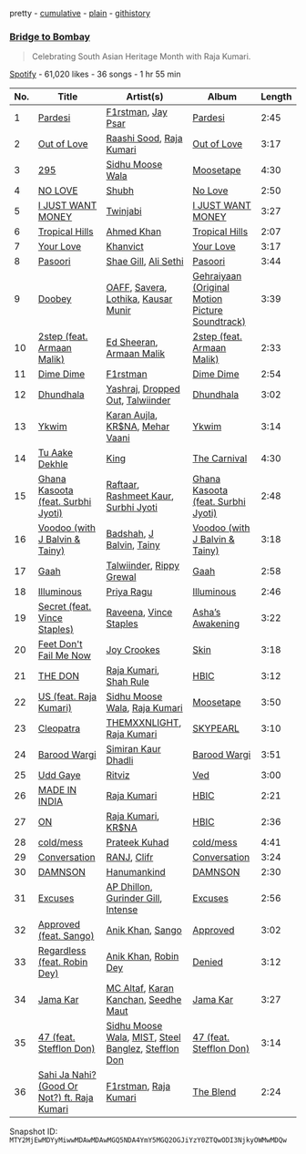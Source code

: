 pretty - [cumulative](/playlists/cumulative/37i9dQZF1DX2nX8HgBDmgL.md) - [plain](/playlists/plain/37i9dQZF1DX2nX8HgBDmgL) - [githistory](https://github.githistory.xyz/mackorone/spotify-playlist-archive/blob/main/playlists/plain/37i9dQZF1DX2nX8HgBDmgL)

### [Bridge to Bombay](https://open.spotify.com/playlist/37i9dQZF1DX2nX8HgBDmgL)

> Celebrating South Asian Heritage Month with Raja Kumari.

[Spotify](https://open.spotify.com/user/spotify) - 61,020 likes - 36 songs - 1 hr 55 min

| No. | Title | Artist(s) | Album | Length |
|---|---|---|---|---|
| 1 | [Pardesi](https://open.spotify.com/track/0azDXr0cxe2lePuQgsSxRa) | [F1rstman](https://open.spotify.com/artist/0IA4SdCS8HBDX6oBoOlgaf), [Jay Psar](https://open.spotify.com/artist/2FXSYpIIZhJ260UvGZN8wr) | [Pardesi](https://open.spotify.com/album/0wCSc43ppzINWPUnJEyzsu) | 2:45 |
| 2 | [Out of Love](https://open.spotify.com/track/6x4fJlgsoGqklYyMQN7vLN) | [Raashi Sood](https://open.spotify.com/artist/0ZEiDnkNsdY6IXWUjWuBU2), [Raja Kumari](https://open.spotify.com/artist/5cBFMoMgcAt03YL2r0tS25) | [Out of Love](https://open.spotify.com/album/1bv1UnuDeOnL6odVRPJksM) | 3:17 |
| 3 | [295](https://open.spotify.com/track/5W7DOVGQLTigu09afW7QMT) | [Sidhu Moose Wala](https://open.spotify.com/artist/4PULA4EFzYTrxYvOVlwpiQ) | [Moosetape](https://open.spotify.com/album/45ZIondgVoMB84MQQaUo9T) | 4:30 |
| 4 | [NO LOVE](https://open.spotify.com/track/08Isz2ETWSBhvIl8UpKYsp) | [Shubh](https://open.spotify.com/artist/5r3wPya2PpeTTsXsGhQU8O) | [No Love](https://open.spotify.com/album/5Zcgog7sQ79ISF32y9nABU) | 2:50 |
| 5 | [I JUST WANT MONEY](https://open.spotify.com/track/4PphpJYOOGClMpYZHgkyMc) | [Twinjabi](https://open.spotify.com/artist/3nU1DJyXFkJps0WK4mDniK) | [I JUST WANT MONEY](https://open.spotify.com/album/7h0jsIr2WAYUVmc0g49IpR) | 3:27 |
| 6 | [Tropical Hills](https://open.spotify.com/track/3Xehu9k1QGMPfG0nUOgJUf) | [Ahmed Khan](https://open.spotify.com/artist/6S5gjIbHTmQ2uKljKjqLSp) | [Tropical Hills](https://open.spotify.com/album/5yVJx2QgjQZ7HcDchYRDpv) | 2:07 |
| 7 | [Your Love](https://open.spotify.com/track/1E3uueAFlrPTWaInzUUHtg) | [Khanvict](https://open.spotify.com/artist/3XjXhRHZjamOXeraqTWff7) | [Your Love](https://open.spotify.com/album/1iDJsBJEJSMUqutPcRsauk) | 3:17 |
| 8 | [Pasoori](https://open.spotify.com/track/7lvDsmTRXFE3dK4OjvRiWB) | [Shae Gill](https://open.spotify.com/artist/3bWIy9AUrQdiNeS62Bp3OP), [Ali Sethi](https://open.spotify.com/artist/3NegWDGp038A3FIi3gSYzl) | [Pasoori](https://open.spotify.com/album/7wgrW5XyZdtk0K8PkW5A7h) | 3:44 |
| 9 | [Doobey](https://open.spotify.com/track/7k6QR9YHyW258yVN6FHO1T) | [OAFF](https://open.spotify.com/artist/2k66ibJfgMigF5QWqUgLyR), [Savera](https://open.spotify.com/artist/3CVXA5TAWpmfGPqyMqXpPb), [Lothika](https://open.spotify.com/artist/7yZDrVInKssNCaZkAkQGTX), [Kausar Munir](https://open.spotify.com/artist/3GBSge8pq7mpezUQl0GAOA) | [Gehraiyaan \(Original Motion Picture Soundtrack\)](https://open.spotify.com/album/1n3IiQK8urUhPw8wsfWluX) | 3:39 |
| 10 | [2step \(feat\. Armaan Malik\)](https://open.spotify.com/track/1vf09n9QoDVWhBImRgQQyG) | [Ed Sheeran](https://open.spotify.com/artist/6eUKZXaKkcviH0Ku9w2n3V), [Armaan Malik](https://open.spotify.com/artist/4IKVDbCSBTxBeAsMKjAuTs) | [2step \(feat\. Armaan Malik\)](https://open.spotify.com/album/6Ez4Ul37Uzz9yGcorzhGMV) | 2:33 |
| 11 | [Dime Dime](https://open.spotify.com/track/4kNTujhP4ZNfK2W93XyOma) | [F1rstman](https://open.spotify.com/artist/0IA4SdCS8HBDX6oBoOlgaf) | [Dime Dime](https://open.spotify.com/album/68AtbgSozP9VW7NYQs9OJB) | 2:54 |
| 12 | [Dhundhala](https://open.spotify.com/track/6PSGzXHJaQogb2G8m8gGZZ) | [Yashraj](https://open.spotify.com/artist/0TwG8C39WJIfFlcPrhxHST), [Dropped Out](https://open.spotify.com/artist/7zN7ZzgJdUZdEcbecViK4N), [Talwiinder](https://open.spotify.com/artist/6QoCrBHsojKnOrsGNfRcTN) | [Dhundhala](https://open.spotify.com/album/1wQyuIiZpM5Qy4wQOU2i1J) | 3:02 |
| 13 | [Ykwim](https://open.spotify.com/track/6qS40yL7kXVoChI8SSCQIQ) | [Karan Aujla](https://open.spotify.com/artist/6DARBhWbfcS9E4yJzcliqQ), [KR$NA](https://open.spotify.com/artist/5C1S9XwxMuuCciutwMhp5t), [Mehar Vaani](https://open.spotify.com/artist/1292Fb98poF6N9aEk9oibw) | [Ykwim](https://open.spotify.com/album/14XBYP5RcavbvSREiaQ17V) | 3:14 |
| 14 | [Tu Aake Dekhle](https://open.spotify.com/track/0yCWDaAgOtg6TKlNCg9rwA) | [King](https://open.spotify.com/artist/5NHm4TU5Twz7owibYxJfFU) | [The Carnival](https://open.spotify.com/album/7uftfPn8f7lwtRLUrEVRYM) | 4:30 |
| 15 | [Ghana Kasoota \(feat\. Surbhi Jyoti\)](https://open.spotify.com/track/0mvcsYusnTYlAkOZ077lDb) | [Raftaar](https://open.spotify.com/artist/5UdFr0GeO7jKIaNIJgwB36), [Rashmeet Kaur](https://open.spotify.com/artist/15UQcr22jcc6DJjy3sLv3J), [Surbhi Jyoti](https://open.spotify.com/artist/0ZwLuYX3Fe14PhonPeqd5X) | [Ghana Kasoota \(feat\. Surbhi Jyoti\)](https://open.spotify.com/album/5wNK25BcVubz95drmXiBCZ) | 2:48 |
| 16 | [Voodoo \(with J Balvin & Tainy\)](https://open.spotify.com/track/4OUAXw3SXI7bUiNtKC7ErW) | [Badshah](https://open.spotify.com/artist/0y59o4v8uw5crbN9M3JiL1), [J Balvin](https://open.spotify.com/artist/1vyhD5VmyZ7KMfW5gqLgo5), [Tainy](https://open.spotify.com/artist/0GM7qgcRCORpGnfcN2tCiB) | [Voodoo \(with J Balvin & Tainy\)](https://open.spotify.com/album/0VGq5Ld7zAUVloiMrNa5qQ) | 3:18 |
| 17 | [Gaah](https://open.spotify.com/track/63fa8l1URH9HmHADlsyd0D) | [Talwiinder](https://open.spotify.com/artist/6QoCrBHsojKnOrsGNfRcTN), [Rippy Grewal](https://open.spotify.com/artist/1RaZAbVB4yopz69N1XlZvj) | [Gaah](https://open.spotify.com/album/0kvRleHz0jdcdYSGkEnKDX) | 2:58 |
| 18 | [Illuminous](https://open.spotify.com/track/099SC5HFifJ4cOr9xTCEuc) | [Priya Ragu](https://open.spotify.com/artist/6iZTyHbQWGzpiWoyI0zz9F) | [Illuminous](https://open.spotify.com/album/5tJE3R6o5gD1w1WSvvVrXt) | 2:46 |
| 19 | [Secret \(feat\. Vince Staples\)](https://open.spotify.com/track/1taBEywFZlZO7xiEEIyajF) | [Raveena](https://open.spotify.com/artist/2kQnsbKnIiMahOetwlfcaS), [Vince Staples](https://open.spotify.com/artist/68kEuyFKyqrdQQLLsmiatm) | [Asha’s Awakening](https://open.spotify.com/album/2q0yeivzk1b2UUdtHf8mcC) | 3:22 |
| 20 | [Feet Don't Fail Me Now](https://open.spotify.com/track/5goqVeMYUQecvpcjNxpadU) | [Joy Crookes](https://open.spotify.com/artist/5XMyhVhi5ZN2pi0Qwi1zXS) | [Skin](https://open.spotify.com/album/62FYQGKcsi3nrkdicraMw7) | 3:18 |
| 21 | [THE DON](https://open.spotify.com/track/3KDaxC6gpTu4Ey6DL5YMBQ) | [Raja Kumari](https://open.spotify.com/artist/5cBFMoMgcAt03YL2r0tS25), [Shah Rule](https://open.spotify.com/artist/0GG56bFqGJ0zGjkOx7NTwm) | [HBIC](https://open.spotify.com/album/6mRkk5VyWx27K4vZjD6sqM) | 3:12 |
| 22 | [US \(feat\. Raja Kumari\)](https://open.spotify.com/track/36cqlmc53NqlEUqPJdgUOx) | [Sidhu Moose Wala](https://open.spotify.com/artist/4PULA4EFzYTrxYvOVlwpiQ), [Raja Kumari](https://open.spotify.com/artist/5cBFMoMgcAt03YL2r0tS25) | [Moosetape](https://open.spotify.com/album/45ZIondgVoMB84MQQaUo9T) | 3:50 |
| 23 | [Cleopatra](https://open.spotify.com/track/0YIS5mqANRBYctDGoT48n7) | [THEMXXNLIGHT](https://open.spotify.com/artist/7crF48BmAnNaoNU8QPVld0), [Raja Kumari](https://open.spotify.com/artist/5cBFMoMgcAt03YL2r0tS25) | [SKYPEARL](https://open.spotify.com/album/4QJAdeUYpNo8d4Xcsc5q23) | 3:10 |
| 24 | [Barood Wargi](https://open.spotify.com/track/5BWIrdXMuMewFbyXBntyjA) | [Simiran Kaur Dhadli](https://open.spotify.com/artist/6HDjrqj5bbSESYOj89PtP9) | [Barood Wargi](https://open.spotify.com/album/3mELIQNKJF2jSZmPL086Jm) | 3:51 |
| 25 | [Udd Gaye](https://open.spotify.com/track/5ZsAhuQ24mWHiduaxJqnhW) | [Ritviz](https://open.spotify.com/artist/72beYOeW2sb2yfcS4JsRvb) | [Ved](https://open.spotify.com/album/7LPx9F9ZQWWvQlKgIQi1OZ) | 3:00 |
| 26 | [MADE IN INDIA](https://open.spotify.com/track/3o5c2GSRqd77X5YqJNKGTY) | [Raja Kumari](https://open.spotify.com/artist/5cBFMoMgcAt03YL2r0tS25) | [HBIC](https://open.spotify.com/album/6mRkk5VyWx27K4vZjD6sqM) | 2:21 |
| 27 | [ON](https://open.spotify.com/track/5aX3nsMieI6ELp3qfFihr9) | [Raja Kumari](https://open.spotify.com/artist/5cBFMoMgcAt03YL2r0tS25), [KR$NA](https://open.spotify.com/artist/5C1S9XwxMuuCciutwMhp5t) | [HBIC](https://open.spotify.com/album/6mRkk5VyWx27K4vZjD6sqM) | 2:36 |
| 28 | [cold/mess](https://open.spotify.com/track/7uhINGViZPygI2AljxO8KN) | [Prateek Kuhad](https://open.spotify.com/artist/0tC995Rfn9k2l7nqgCZsV7) | [cold/mess](https://open.spotify.com/album/6FzicG6wlKHogiRaGAbvBK) | 4:41 |
| 29 | [Conversation](https://open.spotify.com/track/5YO3GNlT1YvOx4Lnqxtqkh) | [RANJ](https://open.spotify.com/artist/1vR6C8xoVTgy9yVRsCsr7H), [Clifr](https://open.spotify.com/artist/1o9ja4Dha8IqKI3e5DpH14) | [Conversation](https://open.spotify.com/album/27RE1xF0cjFdDeCD6JQbQD) | 3:24 |
| 30 | [DAMNSON](https://open.spotify.com/track/630ZXewu63FXyhoiKpO6tC) | [Hanumankind](https://open.spotify.com/artist/4nVa6XlBFlIkF6msW57PHp) | [DAMNSON](https://open.spotify.com/album/0dYr6HaqEAALF0u2wx9XV2) | 2:30 |
| 31 | [Excuses](https://open.spotify.com/track/29m79w9xPMH4YCD6r8JSmV) | [AP Dhillon](https://open.spotify.com/artist/6LEG9Ld1aLImEFEVHdWNSB), [Gurinder Gill](https://open.spotify.com/artist/5DHi2MeoRgAwPE0A0qwRMl), [Intense](https://open.spotify.com/artist/0OS0NZnK7TGIAWx8MkWNFN) | [Excuses](https://open.spotify.com/album/3GkXRRRkV3rfgwG1wJset9) | 2:56 |
| 32 | [Approved \(feat\. Sango\)](https://open.spotify.com/track/2nDTyZyFYSPXrwxt3n7EkI) | [Anik Khan](https://open.spotify.com/artist/23bSD5t38m4d6k8jtlZGDa), [Sango](https://open.spotify.com/artist/7e3FtKBIPLrIVm8g1FJMVg) | [Approved](https://open.spotify.com/album/1bV0yl7ESEK6bnIUS0vIuu) | 3:02 |
| 33 | [Regardless \(feat\. Robin Dey\)](https://open.spotify.com/track/6HJzJTpVgdPN40eI3BfHQT) | [Anik Khan](https://open.spotify.com/artist/23bSD5t38m4d6k8jtlZGDa), [Robin Dey](https://open.spotify.com/artist/0ZvLuzOcZm4dxx7ycqDMYk) | [Denied](https://open.spotify.com/album/1RhKQmiNc2NqRMftCAvnoV) | 3:12 |
| 34 | [Jama Kar](https://open.spotify.com/track/0zyMXraAjJoqD7EWSnRqHS) | [MC Altaf](https://open.spotify.com/artist/1oMKeiHXRkg7tNqwhaS3fu), [Karan Kanchan](https://open.spotify.com/artist/5mZ0Ee8OG1U9c4Wv2FKqvs), [Seedhe Maut](https://open.spotify.com/artist/2oBG74gAocPMFv6Ij9ykdo) | [Jama Kar](https://open.spotify.com/album/63zSAE7el24bx7PvQKex5B) | 3:27 |
| 35 | [47 \(feat\. Stefflon Don\)](https://open.spotify.com/track/15rEEVR9tYJS4hbubgS3u7) | [Sidhu Moose Wala](https://open.spotify.com/artist/4PULA4EFzYTrxYvOVlwpiQ), [MIST](https://open.spotify.com/artist/63X1WKthLQidtqxxO2sgeq), [Steel Banglez](https://open.spotify.com/artist/6k970rXaWAWVfWMjqWtFNI), [Stefflon Don](https://open.spotify.com/artist/2ExGrw6XpbtUAJHTLtUXUD) | [47 \(feat\. Stefflon Don\)](https://open.spotify.com/album/5pCqjR7JPOm2CLasRDtn1E) | 3:14 |
| 36 | [Sahi Ja Nahi? \(Good Or Not?\) ft\. Raja Kumari](https://open.spotify.com/track/37moX1cdAtkbIh9Harf3TN) | [F1rstman](https://open.spotify.com/artist/0IA4SdCS8HBDX6oBoOlgaf), [Raja Kumari](https://open.spotify.com/artist/5cBFMoMgcAt03YL2r0tS25) | [The Blend](https://open.spotify.com/album/6C6VvGruQ0ezA6QewMUGPj) | 2:24 |

Snapshot ID: `MTY2MjEwMDYyMiwwMDAwMDAwMGQ5NDA4YmY5MGQ2OGJiYzY0ZTQwODI3NjkyOWMwMDQw`
